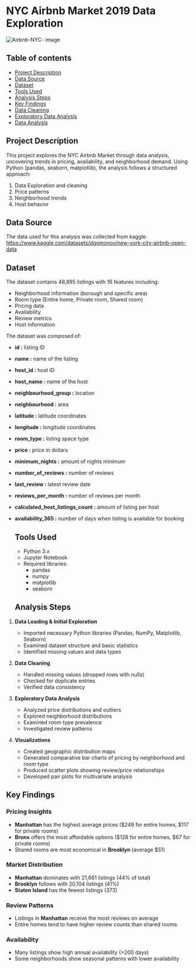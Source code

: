 # NYC Airbnb Market 2019 Data Exploration

![Airbnb-NYC- image](https://github.com/user-attachments/assets/66dcab0c-bf43-4c2c-a5c1-5335f22aad3f)

## Table of contents
- [Project Description ](#project-description) 
- [Data Source](#data-sources)
- [Dataset](#dataset)
- [Tools Used ](#tools-used)
- [Analysis Steps](#analysis-steps)
- [Key Findings](#key-findings)
- [Data Cleaning ](#data-cleaning)
- [Exploratory Data Analysis](#exploratory-data-analysis)
- [Data Analysis](#data-analysis)

## Project Description
This project explores the NYC Airbnb Market through data analysis, uncovering trends in pricing, availability, and neighborhood demand. Using Python (pandas, seaborn, matplotlib), the analysis follows a structured approach: 
1. Data Exploration and cleaning
2. Price patterns
3. Neighborhood trends
4. Host behavior

## Data Source
The data used for this analysis was collected from kaggle: https://www.kaggle.com/datasets/dgomonov/new-york-city-airbnb-open-data

## Dataset
The dataset contains 48,895 listings with 16 features including:
- Neighborhood information (borough and specific area)
- Room type (Entire home, Private room, Shared room)
- Pricing data
- Availability
- Review metrics
- Host information
  
The dataset was composed of: 
- **id :** listing ID
- **name :** name of the listing
- **host_id :** host ID
- **host_name :** name of the host
- **neighbourhood_group :** location
- **neighbourhood :** area
- **latitude :** latitude coordinates
- **longitude :** longitude coordinates
- **room_type :** listing space type
- **price :** price in dollars
- **minimum_nights :** amount of nights minimum
- **number_of_reviews :** number of reviews
- **last_review :** latest review date
- **reviews_per_month :** number of reviews per month
- **calculated_host_listings_count :** amount of listing per host
- **availability_365 :** number of days when listing is available for booking

  ## Tools Used
  - Python 3.x
  - Jupyter Notebook 
  - Required libraries:
      - pandas
      - numpy
      - matplotlib
      - seaborn
 
  ## Analysis Steps

1. **Data Loading & Initial Exploration**
   - Imported necessary Python libraries (Pandas, NumPy, Matplotlib, Seaborn)
   - Examined dataset structure and basic statistics
   - Identified missing values and data types

2. **Data Cleaning**
   - Handled missing values (dropped rows with nulls)
   - Checked for duplicate entries
   - Verified data consistency

3. **Exploratory Data Analysis**
   - Analyzed price distributions and outliers
   - Explored neighborhood distributions
   - Examined room type prevalence
   - Investigated review patterns

4. **Visualizations**
   - Created geographic distribution maps
   - Generated comparative bar charts of pricing by neighborhood and room type
   - Produced scatter plots showing review/price relationships
   - Developed pair plots for multivariate analysis

## Key Findings

### Pricing Insights
- **Manhattan** has the highest average prices ($249 for entire homes, $117 for private rooms)
- **Bronx** offers the most affordable options ($128 for entire homes, $67 for private rooms)
- Shared rooms are most economical in **Brooklyn** (average $51)

### Market Distribution
- **Manhattan** dominates with 21,661 listings (44% of total)
- **Brooklyn** follows with 20,104 listings (41%)
- **Staten Island** has the fewest listings (373)

### Review Patterns
- Listings in **Manhattan** receive the most reviews on average
- Entire homes tend to have higher review counts than shared rooms

### Availability
- Many listings show high annual availability (>200 days)
- Some neighborhoods show seasonal patterns with lower availability


  
  
